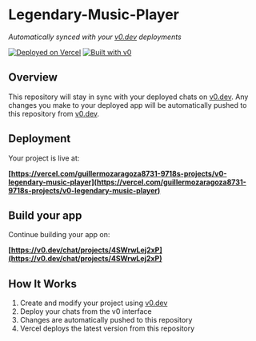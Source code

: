 # Legendary-Music-Player

*Automatically synced with your [v0.dev](https://v0.dev) deployments*

[![Deployed on Vercel](https://img.shields.io/badge/Deployed%20on-Vercel-black?style=for-the-badge&logo=vercel)](https://vercel.com/guillermozaragoza8731-9718s-projects/v0-legendary-music-player)
[![Built with v0](https://img.shields.io/badge/Built%20with-v0.dev-black?style=for-the-badge)](https://v0.dev/chat/projects/4SWrwLej2xP)

## Overview

This repository will stay in sync with your deployed chats on [v0.dev](https://v0.dev).
Any changes you make to your deployed app will be automatically pushed to this repository from [v0.dev](https://v0.dev).

## Deployment

Your project is live at:

**[https://vercel.com/guillermozaragoza8731-9718s-projects/v0-legendary-music-player](https://vercel.com/guillermozaragoza8731-9718s-projects/v0-legendary-music-player)**

## Build your app

Continue building your app on:

**[https://v0.dev/chat/projects/4SWrwLej2xP](https://v0.dev/chat/projects/4SWrwLej2xP)**

## How It Works

1. Create and modify your project using [v0.dev](https://v0.dev)
2. Deploy your chats from the v0 interface
3. Changes are automatically pushed to this repository
4. Vercel deploys the latest version from this repository